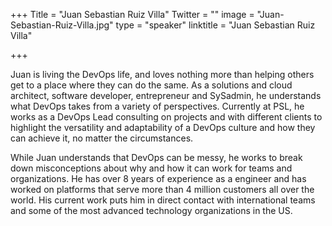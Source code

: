 ﻿+++
Title = "Juan Sebastian Ruiz Villa"
Twitter = ""
image = "Juan-Sebastian-Ruiz-Villa.jpg"
type = "speaker"
linktitle = "Juan Sebastian Ruiz Villa"

+++

Juan is living the DevOps life, and loves nothing more than helping others get to a place where they can do the same. As a solutions and cloud architect, software developer, entrepreneur and SySadmin, he understands what DevOps takes from a variety of perspectives. Currently at PSL, he works as a DevOps Lead consulting on projects and with different clients to highlight the versatility and adaptability of a DevOps culture and how they can achieve it, no matter the circumstances.

While Juan understands that DevOps can be messy, he works to break down misconceptions about why and how it can work for teams and organizations. He has over 8 years of experience as a engineer and has worked on platforms that serve more than 4 million customers all over the world. His current work puts him in direct contact with international teams and some of the most advanced technology organizations in the US. 
